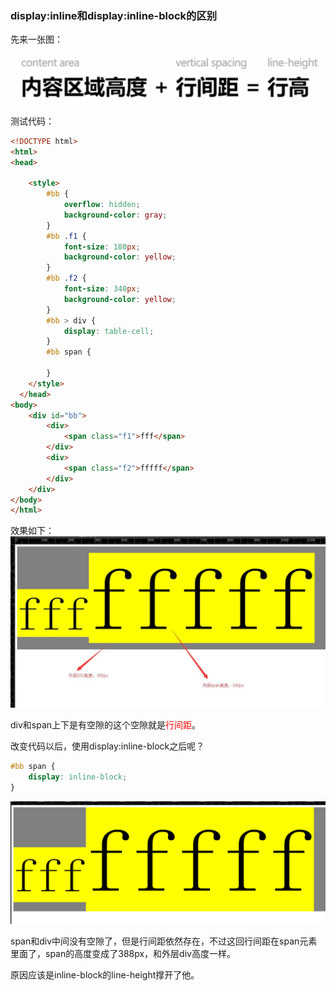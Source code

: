 ### display:inline和display:inline-block的区别

先来一张图：<br>
![](582229-20151014173259460-696294204.png)

测试代码：
```HTML
<!DOCTYPE html>
<html>
<head>

    <style>
        #bb {
            overflow: hidden;
            background-color: gray;
        }
        #bb .f1 {
            font-size: 180px;
            background-color: yellow;
        }
        #bb .f2 {
            font-size: 340px;
            background-color: yellow;
        }
        #bb > div {
            display: table-cell;
        }
        #bb span {

        }
    </style>
  </head>
<body>
    <div id="bb">
        <div>
            <span class="f1">fff</span>
        </div>
        <div>
            <span class="f2">fffff</span>
        </div>
    </div>
</body>
</html>
```
效果如下：<br>
![](582229-20151014173536194-1258132247.jpg)

div和span上下是有空隙的这个空隙就是<span style="color: red">行间距</span>。

改变代码以后，使用display:inline-block之后呢？
```CSS
#bb span {
    display: inline-block;
}
```
![](582229-20151014173825929-1131252937.png)

span和div中间没有空隙了，但是行间距依然存在，不过这回行间距在span元素里面了，span的高度变成了388px，和外层div高度一样。



原因应该是inline-block的line-height撑开了他。
